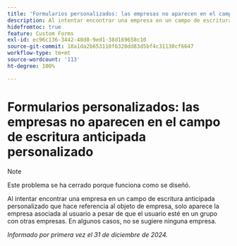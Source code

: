 ```yaml
---
title: 'Formularios personalizados: las empresas no aparecen en el campo de escritura anticipada personalizado'
description: Al intentar encontrar una empresa en un campo de escritura anticipada personalizado que hace referencia al objeto de empresa, solo aparece la empresa asociada al usuario a pesar de que el usuario esté en un grupo con otras empresas. En algunos casos, no se sugiere ninguna empresa.
hidefromtoc: true
feature: Custom Forms
exl-id: ec96c136-3442-48d8-9ed1-38d169658c10
source-git-commit: 18a1da2b653110f6320dd83d5bf4c31130cf6647
workflow-type: tm+mt
source-wordcount: '113'
ht-degree: 100%

---
```


# Formularios personalizados: las empresas no aparecen en el campo de escritura anticipada personalizado

>[!NOTE]
>
>Este problema se ha cerrado porque funciona como se diseñó.

Al intentar encontrar una empresa en un campo de escritura anticipada personalizado que hace referencia al objeto de empresa, solo aparece la empresa asociada al usuario a pesar de que el usuario esté en un grupo con otras empresas. En algunos casos, no se sugiere ninguna empresa.

_Informado por primera vez el 31 de diciembre de 2024._
